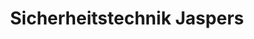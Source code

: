 ---
title: "Sicherheitstechnik Jaspers"
url: /moenchengladbach/sicherheitstechnik-jaspers/
shop: Baumarkt
---